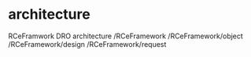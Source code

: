 # architecture
RCeFramwork DRO architecture
/RCeFramework
/RCeFramework/object
/RCeFramework/design
/RCeFramework/request
